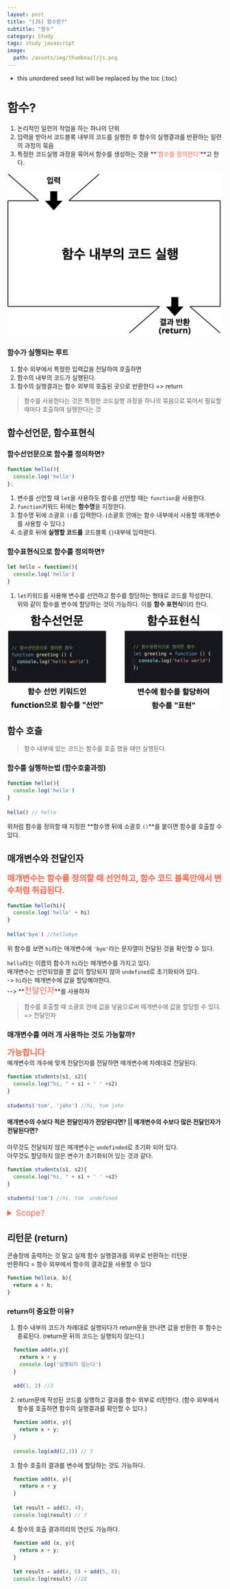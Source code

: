 ```yaml
---
layout: post
title: "[JS] 함수란?"
subtitle: "함수"
category: Study
tags: study javascript
image:
  path: /assets/img/thumbnail/js.png
---
```


* this unordered seed list will be replaced by the toc
{:toc}

<!--more-->

# 함수?
1. 논리적인 일련의 작업을 하는 하나의 단위  
2. 입력을 받아서 코드블록 내부의 코드를 실행한 후 함수의 실행결과를 반환하는 일련의 과정의 묶음
3. 특정한 코드실행 과정을 묶어서 함수를 생성하는 것을 **<span style="color: tomato">'함수를 정의한다'</span>**고 한다.

![function](/assets/img/2023-01-04/function.png)

### 함수가 실행되는 루트

1. 함수 외부에서 특정한 입력값을 전달하여 호출하면
2. 함수의 내부의 코드가 실행된다.
3. 함수의 실행결과는 함수 외부의 호출된 곳으로 반환한다 => return

>함수를 사용한다는 것은 특정한 코드실행 과정을 하나의 묶음으로 묶어서 필요할 때마다 호출하여 실행한다는 것

## 함수선언문, 함수표현식
### 함수선언문으로 함수를 정의하면?
```javascript
function hello(){
  console.log('hello')
};
```
1. 변수를 선언할 때 `let`을 사용하듯 함수를 선언할 때는 `function`을 사용한다.
2. `function`키워드 뒤에는 **함수명**을 지정한다.
3. 함수명 뒤에 소괄호 `()`를 입력한다. (소괄호 안에는 함수 내부에서 사용할 매개변수를 사용할 수 있다.)
4. 소괄호 뒤에 **실행할 코드를** 코드블록 `{}`내부에 입력한다.

### 함수표현식으로 함수를 정의하면?
```javascript
let hello = function(){
  console.log('hello')
}
```
1. `let`키워드를 사용해 변수를 선언하고 함수를 할당하는 형태로 코드를 작성한다.  
위와 같이 함수를 변수에 할당하는 것이 가능하다. 이를 **함수 표현식**이라 한다.

![function2](../../../assets/img/2023-01-04/function2.png)


## 함수 호출
>함수 내부에 있는 코드는 함수를 호출 했을 때만 실행된다. 

### 함수를 실행하는법 (함수호출과정)
```javascript
function hello(){
  console.log('hello')
}

hello() // hello
```

위처럼 함수를 정의할 때 지정한 **함수명 뒤에 소괄호 `()`**를 붙이면 함수를 호출할 수 있다.  


## 매개변수와 전달인자

**<span style="color: tomato; font-size: 1.2rem">매개변수는 함수를 정의할 때 선언하고, 함수 코드 블록안에서 변수처럼 취급된다.</span>**

```javascript
function hello(hi){
  console.log('hello' + hi)
}

hello('bye') //hellobye
```
위 함수를 보면 `hi`라는 매개변수에 `'bye'`라는 문자열이 전달된 것을 확인할 수 있다.  


`hello`라는 이름의 함수가 `hi`라는 매개변수를 가지고 있다.  
매개변수는 선언되었을 뿐 값이 할당되지 않아 `undefined`로 초기화되어 있다.  
-> `hi`라는 매개변수에 값을 할당해야한다.  
--> **<span style="color: tomato; font-size: 1.2rem">전달인자</span>**를 사용하자  


>함수를 호출할 때 소괄호 안에 값을 넣음으로써 매개변수에 값을 할당할 수 있다. => 전달인자


### 매개변수를 여러 개 사용하는 것도 가능할까?
**<span style="color: tomato; font-size: 1.2rem">가능합니다</span>**  
매개변수의 개수에 맞게 전달인자를 전달하면 매개변수에 차례대로 전달된다.  
```javascript
function students(s1, s2){
  console.log("hi, " + s1 + ' ' +s2)
}

students('tom', 'john') //hi, tom john
```

#### 매개변수의 수보다 적은 전달인자가 전닫된다면? || 매개변수의 수보다 많은 전달인자가 전달된다면?
아무것도 전달되지 않은 매개변수는 `undefinded`로 초기화 되어 있다.  
아무것도 할당하지 않은 변수가 초기화되어 있는 것과 같다.  

```javascript
function students(s1, s2){
  console.log("hi, " + s1 + ' ' +s2)
}

students('tom') //hi, tom  undefined
```

<details>
<summary style="color: tomato; font-size: 1.2rem">Scope?</summary>
<div markdown="1">

>변수가 유효한 범위를 스코프(SCOPE)라 한다.

**매개변수는 함수 내부에서만 사용이 가능하다.  
함수 내부에서 선언한 변수도 함수 내부에서만 사용이 가능하다.**  

<span style="color: tomato; font-size: 1.2rem">매개변수와 함수 내부에서 선언한 변수는 자신이 선언된 위치에 따라 유효범위가 결정된다.</span>  


```javascript
function hello(fine){
  let good = 'morning';
}

console.log(fine) 
//Uncaught ReferenceError: fine is not defined
console.log(good)
//Uncaught ReferenceError: good is not defined
```

</div>
</details>


## 리턴문 (return)
콘솔창에 출력하는 것 말고 실제 함수 실행결과를 외부로 반환하는 리턴문.  
반환하다 = 함수 외부에서 함수의 결과값을 사용할 수 있다

```javascript
function hello(a, b){
  return a + b; 
}
```

### return이 중요한 이유?
1. 함수 내부의 코드가 차례대로 실행되다가 return문을 만나면 값을 반환한 후 함수는 종료된다. (return문 뒤의 코드는 실행되지 않는다.)  



```javascript
  function add(x,y){
    return x + y
    console.log('실행되지 않는다')
  }

  add(1, 2) //3
```

2. return문에 작성된 코드를 실행하고 결과를 함수 외부로 리턴한다. (함수 외부에서 함수를 호출하면 함수의 실행결과를 확인할 수 있다.)  



```javascript
  function add(x, y){
    return x + y;
  }

  console.log(add(2,3)) // 5
```

3. 함수 호출의 결과를 변수에 할당하는 것도 가능하다.  



```javascript
  function add(x, y){
    return x + y
  }

  let result = add(3, 4);
  console.log(result) // 7
```

4. 함수의 호출 결과끼리의 연산도 가능하다.  



```javascript
  function add (x, y){
    return x + y;
  }

  let result = add(4, 5) + add(5, 6);
  console.log(result) //20
```